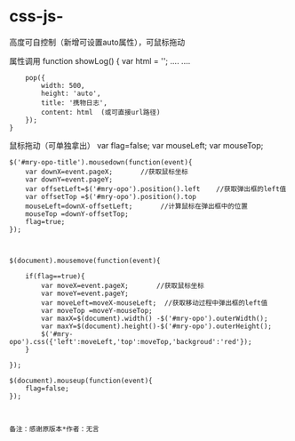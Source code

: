 # css-js-
高度可自控制（新增可设置auto属性），可鼠标拖动

<link rel="stylesheet" type="text/css" href="${ctx}/static/lib/bootstrap/css/style.css"/>
<script type="text/javascript" src="${ctx}/static/lib/bootstrap/js/style.js"></script>

属性调用
   function showLog() {
        var html = '';
        ....
        ....
        
        pop({
            width: 500,
            height: 'auto',
            title: '携物日志',
            content: html  (或可直接url路径)
        });
    }


鼠标拖动（可单独拿出）
    var flag=false;
    var mouseLeft;
    var mouseTop;
    
    $('#mry-opo-title').mousedown(function(event){  
        var downX=event.pageX;       //获取鼠标坐标
        var downY=event.pageY;
        var offsetLeft=$('#mry-opo').position().left    //获取弹出框的left值
        var offsetTop =$('#mry-opo').position().top
        mouseLeft=downX-offsetLeft;       //计算鼠标在弹出框中的位置
        mouseTop =downY-offsetTop;
        flag=true;
    });



    $(document).mousemove(function(event){  
        
        if(flag==true){
            var moveX=event.pageX;       //获取鼠标坐标
            var moveY=event.pageY;
            var moveLeft=moveX-mouseLeft;  //获取移动过程中弹出框的left值
            var moveTop =moveY-mouseTop;
            var maxX=$(document).width() -$('#mry-opo').outerWidth();
            var maxY=$(document).height()-$('#mry-opo').outerHeight();
            $('#mry-opo').css({'left':moveLeft,'top':moveTop,'backgroud':'red'});
        }
        
    });

    $(document).mouseup(function(event){  
        flag=false;
    });
    
    
    
    备注：感谢原版本*作者：无言 
    
